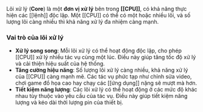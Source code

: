 Lõi xử lý (**Core**) là một **đơn vị xử lý** bên trong **[[CPU]]**, có khả năng thực hiện các [[lệnh]] độc lập. Một [[CPU]] có thể có một hoặc nhiều lõi, và số lượng lõi càng nhiều thì khả năng xử lý đa nhiệm càng mạnh.
### Vai trò của lõi xử lý

- **Xử lý song song**: Mỗi lõi xử lý có thể hoạt động độc lập, cho phép [[CPU]] xử lý nhiều tác vụ cùng một lúc. Điều này giúp tăng tốc độ xử lý và cải thiện hiệu suất của hệ thống.
- **Tăng cường hiệu năng**: Số lượng lõi xử lý càng nhiều, khả năng xử lý của [[CPU]] càng mạnh mẽ. Các tác vụ phức tạp như chỉnh sửa video, chơi game đồ họa cao hay chạy các [[ứng dụng]] nặng sẽ mượt mà hơn.
- **Tiết kiệm năng lượng**: Các lõi xử lý có thể hoạt động ở các mức độ khác nhau tùy thuộc vào yêu cầu của tác vụ. Điều này giúp tiết kiệm năng lượng và kéo dài thời lượng pin của thiết bị.